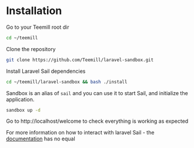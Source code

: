 # Installation

Go to your Teemill root dir
```bash
cd ~/teemill
```

Clone the repository

```bash
git clone https://github.com/Teemill/laravel-sandbox.git
```

Install Laravel Sail dependencies

```bash
cd ~/teemill/laravel-sandbox && bash ./install
```

Sandbox is an alias of `sail` and you can use it to start Sail, and initialize the application.

```bash
sandbox up -d
```

Go to http://localhost/welcome to check everything is working as expected

For more information on how to interact with laravel Sail - the [documentation](https://laravel.com/docs/8.x/sail#executing-sail-commands) has no equal
